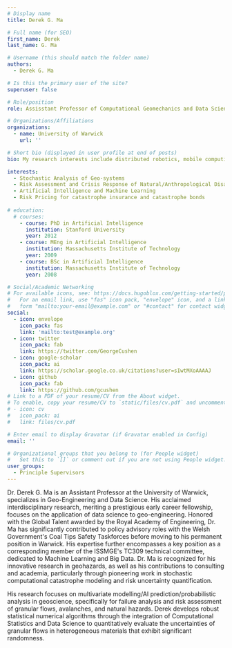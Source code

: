 ```yaml
---
# Display name
title: Derek G. Ma

# Full name (for SEO)
first_name: Derek 
last_name: G. Ma

# Username (this should match the folder name)
authors:
  - Derek G. Ma

# Is this the primary user of the site?
superuser: false

# Role/position
role: Assisstant Professor of Computational Geomechanics and Data Science

# Organizations/Affiliations
organizations:
  - name: University of Warwick
    url: ''

# Short bio (displayed in user profile at end of posts)
bio: My research interests include distributed robotics, mobile computing and programmable matter.

interests:
  - Stochastic Analysis of Geo-systems
  - Risk Assessment and Crisis Response of Natural/Anthropological Disasters
  - Artificial Intelligence and Machine Learning
  - Risk Pricing for catastrophe insurance and catastrophe bonds
    
# education:
  # courses:
    - course: PhD in Artificial Intelligence
      institution: Stanford University
      year: 2012
    - course: MEng in Artificial Intelligence
      institution: Massachusetts Institute of Technology
      year: 2009
    - course: BSc in Artificial Intelligence
      institution: Massachusetts Institute of Technology
      year: 2008

# Social/Academic Networking
# For available icons, see: https://docs.hugoblox.com/getting-started/page-builder/#icons
#   For an email link, use "fas" icon pack, "envelope" icon, and a link in the
#   form "mailto:your-email@example.com" or "#contact" for contact widget.
social:
  - icon: envelope
    icon_pack: fas
    link: 'mailto:test@example.org'
  - icon: twitter
    icon_pack: fab
    link: https://twitter.com/GeorgeCushen
  - icon: google-scholar
    icon_pack: ai
    link: https://scholar.google.co.uk/citations?user=sIwtMXoAAAAJ
  - icon: github
    icon_pack: fab
    link: https://github.com/gcushen
# Link to a PDF of your resume/CV from the About widget.
# To enable, copy your resume/CV to `static/files/cv.pdf` and uncomment the lines below.
# - icon: cv
#   icon_pack: ai
#   link: files/cv.pdf

# Enter email to display Gravatar (if Gravatar enabled in Config)
email: ''

# Organizational groups that you belong to (for People widget)
#   Set this to `[]` or comment out if you are not using People widget.
user_groups:
  - Principle Supervisors
---
```

Dr. Derek G. Ma is an Assistant Professor at the University of Warwick, specializes in Geo-Engineering and Data Science. His acclaimed interdisciplinary research, meriting a prestigious early career fellowship, focuses on the application of data science to geo-engineering. Honored with the Global Talent awarded by the Royal Academy of Engineering, Dr. Ma has significantly contributed to policy advisory roles with the Welsh Government's Coal Tips Safety Taskforces before moving to his permanent position in Warwick. His expertise further encompasses a key position as a corresponding member of the ISSMGE's TC309 technical committee, dedicated to Machine Learning and Big Data. Dr. Ma is recognized for his innovative research in geohazards, as well as his contributions to consulting and academia, particularly through pioneering work in stochastic computational catastrophe modeling and risk uncertainty quantification.

His research focuses on multivariate modelling/AI prediction/probabilistic analysis in geoscience, specifically for failure analysis and risk assessment of granular flows, avalanches, and natural hazards. Derek develops robust statistical numerical algorithms through the integration of Computational Statistics and Data Science to quantitatively evaluate the uncertainties of granular flows in heterogeneous materials that exhibit significant randomness.
